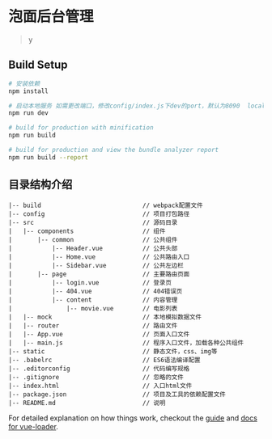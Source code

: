# 泡面后台管理

> y

## Build Setup

``` bash
# 安装依赖
npm install

# 启动本地服务 如需更改端口，修改config/index.js下dev的port，默认为8090  localhost:8090
npm run dev

# build for production with minification
npm run build

# build for production and view the bundle analyzer report
npm run build --report
```

## 目录结构介绍 ##

	|-- build                            // webpack配置文件
	|-- config                           // 项目打包路径
	|-- src                              // 源码目录
	|   |-- components                   // 组件
	|       |-- common                   // 公共组件
	|           |-- Header.vue           // 公共头部
	|           |-- Home.vue           	 // 公共路由入口
	|           |-- Sidebar.vue          // 公共左边栏
	|		|-- page                   	 // 主要路由页面
	|           |-- login.vue            // 登录页
	|           |-- 404.vue              // 404错误页
	|           |-- content              // 内容管理
	|               |-- movie.vue        // 电影列表
	|   |-- mock                         // 本地模拟数据文件
	|   |-- router                       // 路由文件
	|   |-- App.vue                      // 页面入口文件
	|   |-- main.js                      // 程序入口文件，加载各种公共组件
	|-- static                           // 静态文件，css、img等
	|-- .babelrc                         // ES6语法编译配置
	|-- .editorconfig                    // 代码编写规格
	|-- .gitignore                       // 忽略的文件
	|-- index.html                       // 入口html文件
	|-- package.json                     // 项目及工具的依赖配置文件
	|-- README.md                        // 说明


For detailed explanation on how things work, checkout the [guide](http://vuejs-templates.github.io/webpack/) and [docs for vue-loader](http://vuejs.github.io/vue-loader).
